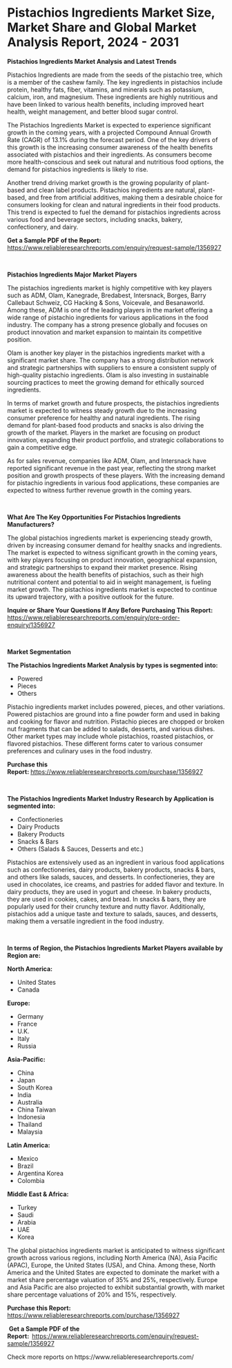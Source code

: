 <p><h1>Pistachios Ingredients Market Size, Market Share and Global Market Analysis Report, 2024 - 2031</h1></p><p><strong>Pistachios Ingredients Market Analysis and Latest Trends</strong></p>
<p><p>Pistachios Ingredients are made from the seeds of the pistachio tree, which is a member of the cashew family. The key ingredients in pistachios include protein, healthy fats, fiber, vitamins, and minerals such as potassium, calcium, iron, and magnesium. These ingredients are highly nutritious and have been linked to various health benefits, including improved heart health, weight management, and better blood sugar control.</p><p>The Pistachios Ingredients Market is expected to experience significant growth in the coming years, with a projected Compound Annual Growth Rate (CAGR) of 13.1% during the forecast period. One of the key drivers of this growth is the increasing consumer awareness of the health benefits associated with pistachios and their ingredients. As consumers become more health-conscious and seek out natural and nutritious food options, the demand for pistachios ingredients is likely to rise.</p><p>Another trend driving market growth is the growing popularity of plant-based and clean label products. Pistachios ingredients are natural, plant-based, and free from artificial additives, making them a desirable choice for consumers looking for clean and natural ingredients in their food products. This trend is expected to fuel the demand for pistachios ingredients across various food and beverage sectors, including snacks, bakery, confectionery, and dairy.</p></p>
<p><strong>Get a Sample PDF of the Report:&nbsp;</strong> <a href="https://www.reliableresearchreports.com/enquiry/request-sample/1356927">https://www.reliableresearchreports.com/enquiry/request-sample/1356927</a></p>
<p>&nbsp;</p>
<p><strong>Pistachios Ingredients Major Market Players</strong></p>
<p><p>The pistachios ingredients market is highly competitive with key players such as ADM, Olam, Kanegrade, Bredabest, Intersnack, Borges, Barry Callebaut Schweiz, CG Hacking & Sons, Voicevale, and Besanaworld. Among these, ADM is one of the leading players in the market offering a wide range of pistachio ingredients for various applications in the food industry. The company has a strong presence globally and focuses on product innovation and market expansion to maintain its competitive position.</p><p>Olam is another key player in the pistachios ingredients market with a significant market share. The company has a strong distribution network and strategic partnerships with suppliers to ensure a consistent supply of high-quality pistachio ingredients. Olam is also investing in sustainable sourcing practices to meet the growing demand for ethically sourced ingredients.</p><p>In terms of market growth and future prospects, the pistachios ingredients market is expected to witness steady growth due to the increasing consumer preference for healthy and natural ingredients. The rising demand for plant-based food products and snacks is also driving the growth of the market. Players in the market are focusing on product innovation, expanding their product portfolio, and strategic collaborations to gain a competitive edge.</p><p>As for sales revenue, companies like ADM, Olam, and Intersnack have reported significant revenue in the past year, reflecting the strong market position and growth prospects of these players. With the increasing demand for pistachio ingredients in various food applications, these companies are expected to witness further revenue growth in the coming years.</p></p>
<p>&nbsp;</p>
<p><strong>What Are The Key Opportunities For Pistachios Ingredients Manufacturers?</strong></p>
<p><p>The global pistachios ingredients market is experiencing steady growth, driven by increasing consumer demand for healthy snacks and ingredients. The market is expected to witness significant growth in the coming years, with key players focusing on product innovation, geographical expansion, and strategic partnerships to expand their market presence. Rising awareness about the health benefits of pistachios, such as their high nutritional content and potential to aid in weight management, is fueling market growth. The pistachios ingredients market is expected to continue its upward trajectory, with a positive outlook for the future.</p></p>
<p><strong>Inquire or Share Your Questions If Any Before Purchasing This Report:</strong> <a href="https://www.reliableresearchreports.com/enquiry/pre-order-enquiry/1356927">https://www.reliableresearchreports.com/enquiry/pre-order-enquiry/1356927</a></p>
<p>&nbsp;</p>
<p><strong>Market Segmentation</strong></p>
<p><strong>The Pistachios Ingredients Market Analysis by types is segmented into:</strong></p>
<p><ul><li>Powered</li><li>Pieces</li><li>Others</li></ul></p>
<p><p>Pistachio ingredients market includes powered, pieces, and other variations. Powered pistachios are ground into a fine powder form and used in baking and cooking for flavor and nutrition. Pistachio pieces are chopped or broken nut fragments that can be added to salads, desserts, and various dishes. Other market types may include whole pistachios, roasted pistachios, or flavored pistachios. These different forms cater to various consumer preferences and culinary uses in the food industry.</p></p>
<p><strong>Purchase this Report:&nbsp;</strong><a href="https://www.reliableresearchreports.com/purchase/1356927">https://www.reliableresearchreports.com/purchase/1356927</a></p>
<p>&nbsp;</p>
<p><strong>The Pistachios Ingredients Market Industry Research by Application is segmented into:</strong></p>
<p><ul><li>Confectioneries</li><li>Dairy Products</li><li>Bakery Products</li><li>Snacks & Bars</li><li>Others (Salads & Sauces, Desserts and etc.)</li></ul></p>
<p><p>Pistachios are extensively used as an ingredient in various food applications such as confectioneries, dairy products, bakery products, snacks & bars, and others like salads, sauces, and desserts. In confectioneries, they are used in chocolates, ice creams, and pastries for added flavor and texture. In dairy products, they are used in yogurt and cheese. In bakery products, they are used in cookies, cakes, and bread. In snacks & bars, they are popularly used for their crunchy texture and nutty flavor. Additionally, pistachios add a unique taste and texture to salads, sauces, and desserts, making them a versatile ingredient in the food industry.</p></p>
<p>&nbsp;</p>
<p><strong>In terms of Region, the Pistachios Ingredients Market Players available by Region are:</strong></p>
<p>
    <p> <strong> North America: </strong>
        <ul>
            <li>United States</li>
            <li>Canada</li>
        </ul>
        </p> 
    <p> <strong> Europe: </strong>
        <ul>
            <li>Germany</li>
            <li>France</li>
            <li>U.K.</li>
            <li>Italy</li>
            <li>Russia</li>
        </ul>
        </p> 
    <p> <strong> Asia-Pacific: </strong>
        <ul>
            <li>China</li>
            <li>Japan</li>
            <li>South Korea</li>
            <li>India</li>
            <li>Australia</li>
            <li>China Taiwan</li>
            <li>Indonesia</li>
            <li>Thailand</li>
            <li>Malaysia</li>
        </ul>
        </p> 
    <p> <strong> Latin America: </strong>
        <ul>
            <li>Mexico</li>
            <li>Brazil</li>
            <li>Argentina Korea</li>
            <li>Colombia</li>
        </ul>
        </p> 
    <p> <strong> Middle East & Africa: </strong>
        <ul>
            <li>Turkey</li>
            <li>Saudi</li>
            <li>Arabia</li>
            <li>UAE</li>
            <li>Korea</li>
        </ul>
    </p>
    </p>
<p><p>The global pistachios ingredients market is anticipated to witness significant growth across various regions, including North America (NA), Asia Pacific (APAC), Europe, the United States (USA), and China. Among these, North America and the United States are expected to dominate the market with a market share percentage valuation of 35% and 25%, respectively. Europe and Asia Pacific are also projected to exhibit substantial growth, with market share percentage valuations of 20% and 15%, respectively.</p></p>
<p><strong>Purchase this Report: </strong><a href="https://www.reliableresearchreports.com/purchase/1356927">https://www.reliableresearchreports.com/purchase/1356927</a></p>
<p>&nbsp;<strong>Get a Sample PDF of the Report:&nbsp;&nbsp;</strong><a href="https://www.reliableresearchreports.com/enquiry/request-sample/1356927">https://www.reliableresearchreports.com/enquiry/request-sample/1356927</a></p>
<p><strong></strong></p>
<p>Check more reports on https://www.reliableresearchreports.com/</p>
